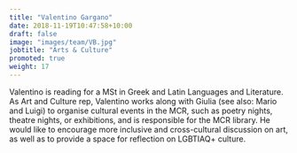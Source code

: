 ```yaml
---
title: "Valentino Gargano"
date: 2018-11-19T10:47:58+10:00
draft: false
image: "images/team/VB.jpg"
jobtitle: "Arts & Culture"
promoted: true
weight: 17
---
```

Valentino is reading for a MSt in Greek and Latin Languages and Literature.  As Art and Culture rep, Valentino works along with Giulia (see also: Mario and Luigi) to organise cultural events in the MCR, such as poetry nights, theatre nights, or exhibitions, and is responsible for the MCR library. He would like to encourage more inclusive and cross-cultural discussion on art, as well as to provide a space for reflection on LGBTIAQ+ culture.



